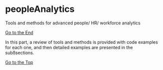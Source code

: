 # peopleAnalytics
Tools and methods for advanced people/ HR/ workforce analytics 

[Go to the End](#end)
<a name="top"></a>

In this part, a review of tools and methods is provided with code examples for each one, and then detailed examples are presented in the subßsections. 


[Go to the Top](#top)
<a name="end"></a>